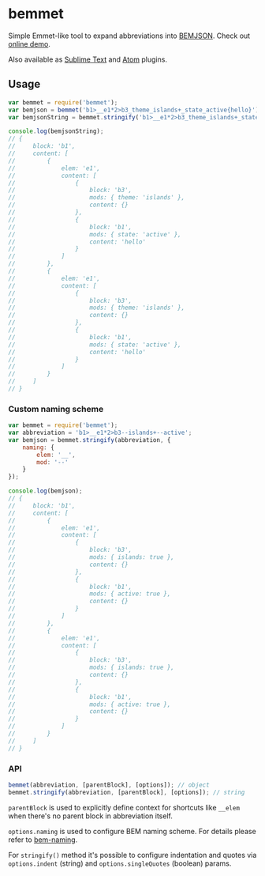 # bemmet

Simple Emmet-like tool to expand abbreviations into [BEMJSON](https://en.bem.info/technology/bemjson/).
Check out [online demo](http://tadatuta.github.io/bemmet/).

Also available as [Sublime Text](https://github.com/tadatuta/sublime-bemmet) and [Atom](https://atom.io/packages/atom-bemmet) plugins.

## Usage
```js
var bemmet = require('bemmet');
var bemjson = bemmet('b1>__e1*2>b3_theme_islands+_state_active{hello}'); // object
var bemjsonString = bemmet.stringify('b1>__e1*2>b3_theme_islands+_state_active{hello}');

console.log(bemjsonString);
// {
//     block: 'b1',
//     content: [
//         {
//             elem: 'e1',
//             content: [
//                 {
//                     block: 'b3',
//                     mods: { theme: 'islands' },
//                     content: {}
//                 },
//                 {
//                     block: 'b1',
//                     mods: { state: 'active' },
//                     content: 'hello'
//                 }
//             ]
//         },
//         {
//             elem: 'e1',
//             content: [
//                 {
//                     block: 'b3',
//                     mods: { theme: 'islands' },
//                     content: {}
//                 },
//                 {
//                     block: 'b1',
//                     mods: { state: 'active' },
//                     content: 'hello'
//                 }
//             ]
//         }
//     ]
// }
```

### Custom naming scheme
```js
var bemmet = require('bemmet');
var abbreviation = 'b1>__e1*2>b3--islands+--active';
var bemjson = bemmet.stringify(abbreviation, {
    naming: {
        elem: '__',
        mod: '--'
    }
});

console.log(bemjson);
// {
//     block: 'b1',
//     content: [
//         {
//             elem: 'e1',
//             content: [
//                 {
//                     block: 'b3',
//                     mods: { islands: true },
//                     content: {}
//                 },
//                 {
//                     block: 'b1',
//                     mods: { active: true },
//                     content: {}
//                 }
//             ]
//         },
//         {
//             elem: 'e1',
//             content: [
//                 {
//                     block: 'b3',
//                     mods: { islands: true },
//                     content: {}
//                 },
//                 {
//                     block: 'b1',
//                     mods: { active: true },
//                     content: {}
//                 }
//             ]
//         }
//     ]
// }
```

### API
```js
bemmet(abbreviation, [parentBlock], [options]); // object
bemmet.stringify(abbreviation, [parentBlock], [options]); // string
```
`parentBlock` is used to explicitly define context for shortcuts like `__elem` when there's no parent block in abbreviation itself.

`options.naming` is used to configure BEM naming scheme. For details please refer to [bem-naming](https://en.bem.info/tools/bem/bem-naming/).

For `stringify()` method it's possible to configure indentation and quotes via `options.indent` (string) and `options.singleQuotes` (boolean) params.
